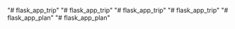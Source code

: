 "# flask_app_trip" 
"# flask_app_trip" 
"# flask_app_trip" 
"# flask_app_trip" 
"# flask_app_plan" 
"# flask_app_plan" 
